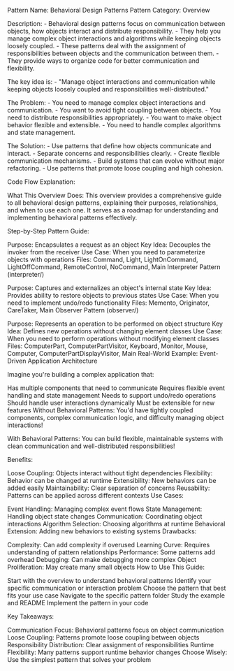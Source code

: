 Pattern Name: Behavioral Design Patterns Pattern Category: Overview

Description: - Behavioral design patterns focus on communication between objects, how objects interact and distribute responsibility. - They help you manage complex object interactions and algorithms while keeping objects loosely coupled. - These patterns deal with the assignment of responsibilities between objects and the communication between them. - They provide ways to organize code for better communication and flexibility.

The key idea is: - "Manage object interactions and communication while keeping objects loosely coupled and responsibilities well-distributed."

The Problem: - You need to manage complex object interactions and communication. - You want to avoid tight coupling between objects. - You need to distribute responsibilities appropriately. - You want to make object behavior flexible and extensible. - You need to handle complex algorithms and state management.

The Solution: - Use patterns that define how objects communicate and interact. - Separate concerns and responsibilities clearly. - Create flexible communication mechanisms. - Build systems that can evolve without major refactoring. - Use patterns that promote loose coupling and high cohesion.

Code Flow Explanation:

What This Overview Does: This overview provides a comprehensive guide to all behavioral design patterns, explaining their purposes, relationships, and when to use each one. It serves as a roadmap for understanding and implementing behavioral patterns effectively.

Step-by-Step Pattern Guide:

Purpose: Encapsulates a request as an object
Key Idea: Decouples the invoker from the receiver
Use Case: When you need to parameterize objects with operations
Files: Command, Light, LightOnCommand, LightOffCommand, RemoteControl, NoCommand, Main
Interpreter Pattern (interpreter/)

Purpose: Captures and externalizes an object's internal state
Key Idea: Provides ability to restore objects to previous states
Use Case: When you need to implement undo/redo functionality
Files: Memento, Originator, CareTaker, Main
Observer Pattern (observer/)

Purpose: Represents an operation to be performed on object structure
Key Idea: Defines new operations without changing element classes
Use Case: When you need to perform operations without modifying element classes
Files: ComputerPart, ComputerPartVisitor, Keyboard, Monitor, Mouse, Computer, ComputerPartDisplayVisitor, Main
Real-World Example: Event-Driven Application Architecture

Imagine you're building a complex application that:

Has multiple components that need to communicate
Requires flexible event handling and state management
Needs to support undo/redo operations
Should handle user interactions dynamically
Must be extensible for new features
Without Behavioral Patterns: You'd have tightly coupled components, complex communication logic, and difficulty managing object interactions!

With Behavioral Patterns: You can build flexible, maintainable systems with clean communication and well-distributed responsibilities!

Benefits:

Loose Coupling: Objects interact without tight dependencies
Flexibility: Behavior can be changed at runtime
Extensibility: New behaviors can be added easily
Maintainability: Clear separation of concerns
Reusability: Patterns can be applied across different contexts
Use Cases:

Event Handling: Managing complex event flows
State Management: Handling object state changes
Communication: Coordinating object interactions
Algorithm Selection: Choosing algorithms at runtime
Behavioral Extension: Adding new behaviors to existing systems
Drawbacks:

Complexity: Can add complexity if overused
Learning Curve: Requires understanding of pattern relationships
Performance: Some patterns add overhead
Debugging: Can make debugging more complex
Object Proliferation: May create many small objects
How to Use This Guide:

Start with the overview to understand behavioral patterns
Identify your specific communication or interaction problem
Choose the pattern that best fits your use case
Navigate to the specific pattern folder
Study the example and README
Implement the pattern in your code

Key Takeaways:

Communication Focus: Behavioral patterns focus on object communication
Loose Coupling: Patterns promote loose coupling between objects
Responsibility Distribution: Clear assignment of responsibilities
Runtime Flexibility: Many patterns support runtime behavior changes
Choose Wisely: Use the simplest pattern that solves your problem

